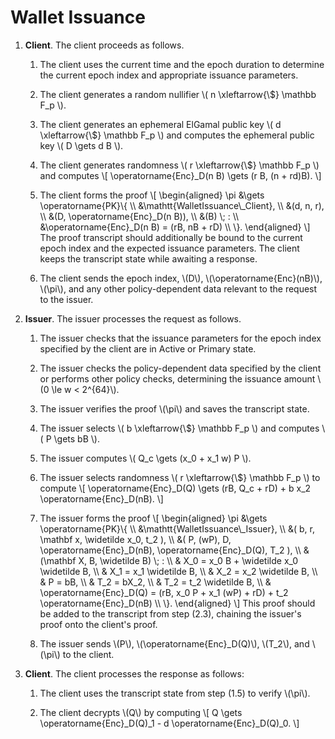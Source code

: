 # Wallet Issuance

1. **Client**.  The client proceeds as follows.

    1. The client uses the current time and the epoch duration to determine
        the current epoch index and appropriate issuance parameters.

    2.  The client generates a random nullifier 
        \\(
        n \xleftarrow{\\$} \mathbb F\_p
        \\).

    3.  The client generates an ephemeral ElGamal public key
        \\(
        d \xleftarrow{\\$} \mathbb F\_p
        \\)
        and computes the ephemeral public key
        \\(
        D \gets d B
        \\).

    4.  The client generates randomness
        \\(
        r \xleftarrow{\\$} \mathbb F\_p
        \\)
        and computes
        \\[
        \operatorname{Enc}\_D(n B) \gets (r B, (n + rd)B).
        \\]

    5.  The client forms the proof
        \\[
        \begin{aligned}
        \pi &\gets \operatorname{PK}\\{ \\\\
            &\mathtt{WalletIssuance\\_Client}, \\\\
            &(d, n, r), \\\\
            &(D, \operatorname{Enc}\_D(n B)), \\\\
            &(B) \\; : \\\\
            &\operatorname{Enc}\_D(n B) = (rB, nB + rD) \\\\
        \\}.
        \end{aligned}
        \\]
        The proof transcript should additionally be bound to the current
        epoch index and the expected issuance parameters.  The client 
        keeps the transcript state while awaiting a response.

    6.  The client sends the epoch index, \\(D\\),
        \\(\operatorname{Enc}(nB)\\), \\(\pi\\), and any other policy-dependent
        data relevant to the request to the issuer.
    
2. **Issuer**.  The issuer processes the request as follows.

    1.  The issuer checks that the issuance parameters for the epoch index
        specified by the client are in Active or Primary state.

    2.  The issuer checks the policy-dependent data specified by the client or
        performs other policy checks, determining the issuance amount 
        \\(0 \le w < 2\^{64}\\).

    3.  The issuer verifies the proof \\(\pi\\) and saves the transcript state.
    
    4.  The issuer selects
        \\( b \xleftarrow{\\$} \mathbb F\_p \\)
        and computes
        \\( P \gets bB \\).

    5.  The issuer computes 
        \\( Q\_c \gets (x\_0 + x\_1 w) P \\).
    
    6.  The issuer selects randomness
        \\( r \xleftarrow{\\$} \mathbb F\_p \\)
        to compute
        \\[
        \operatorname{Enc}\_D(Q) \gets (rB, Q\_c + rD) + b x\_2 \operatorname{Enc}\_D(nB).
        \\]
    
    7.  The issuer forms the proof
        \\[
        \begin{aligned}
        \pi &\gets \operatorname{PK}\\{ \\\\
            &\mathtt{WalletIssuance\\_Issuer}, \\\\
            &(
                b, r, \mathbf x, \widetilde x\_0, t\_2
            ), \\\\
            &(
                P,
                (wP),
                D, 
                \operatorname{Enc}\_D(nB),
                \operatorname{Enc}\_D(Q),
                T\_2
            ), \\\\
            &(\mathbf X, B, \widetilde B) \\; : \\\\
            & X\_0 = x\_0 B + \widetilde x\_0 \widetilde B,  \\\\
            & X\_1 = x\_1 \widetilde B, \\\\
            & X\_2 = x\_2 \widetilde B, \\\\
            & P = bB, \\\\
            & T\_2 = bX\_2, \\\\
            & T\_2 = t\_2 \widetilde B, \\\\
            & \operatorname{Enc}\_D(Q) = 
                (rB, x\_0 P + x\_1 (wP) + rD) + t\_2 \operatorname{Enc}\_D(nB) \\\\
        \\}.
        \end{aligned}
        \\]
        This proof should be added to the transcript from step (2.3), chaining
        the issuer's proof onto the client's proof.  
        
    8.  The issuer sends \\(P\\), \\(\operatorname{Enc}\_D(Q)\\), \\(T\_2\\), and
        \\(\pi\\) to the client.
    
3. **Client**.  The client processes the response as follows:

    1.  The client uses the transcript state from step (1.5) to verify \\(\pi\\).

    2.  The client decrypts \\(Q\\) by computing
        \\[
        Q \gets \operatorname{Enc}\_D(Q)\_1 - d \operatorname{Enc}\_D(Q)\_0.
        \\]
